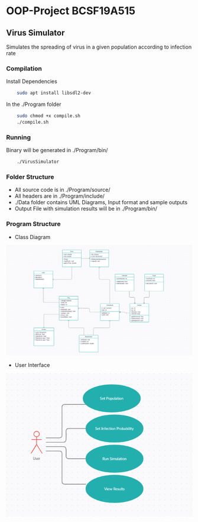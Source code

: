 # OOP-Project BCSF19A515


## Virus Simulator
Simulates the spreading of virus in a given population according to infection rate

### Compilation
Install Dependencies
```sh
    sudo apt install libsdl2-dev
```

In the ./Program folder
```sh
    sudo chmod +x compile.sh
    ./compile.sh
```

### Running
Binary will be generated in ./Program/bin/
```sh
    ./VirusSimulator
```

### Folder Structure
- All source code is in ./Program/source/
- All headers are in ./Program/include/
- ./Data folder contains UML Diagrams, Input format and sample outputs
- Output File with simulation results will be in ./Program/bin/

### Program Structure
- Class Diagram

![alt text](https://github.com/PAPADOXIE/OOP-Project/blob/main/Data/img/Class%20Diagram.png?raw=true)

- User Interface

![alt text](https://github.com/PAPADOXIE/OOP-Project/blob/main/Data/img/User.png?raw=true)
